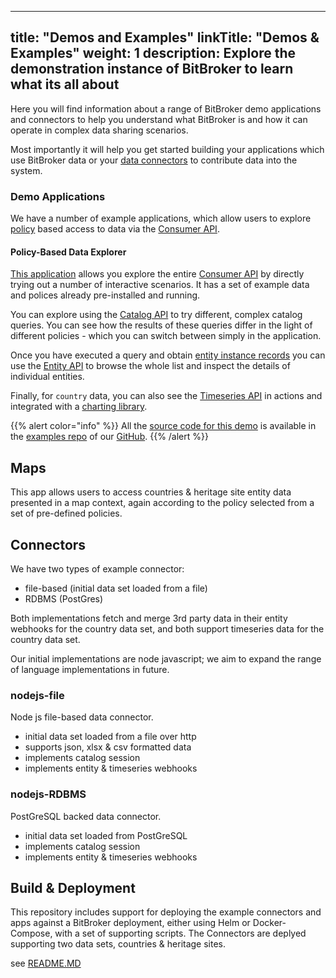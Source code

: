 
---
title: "Demos and Examples"
linkTitle: "Demos & Examples"
weight: 1
description: Explore the demonstration instance of BitBroker to learn what its all about
---

Here you will find information about a range of BitBroker demo applications and connectors to help you understand what BitBroker is and how it can operate in complex data sharing scenarios.

Most importantly it will help you get started building your applications which use BitBroker data or your [data connectors](/docs/concepts/connectors/) to contribute data into the system.

### Demo Applications

We have a number of example applications, which allow users to explore [policy](/docs/concepts/policy/) based access to data via the [Consumer API](/docs/consumer/).

#### Policy-Based Data Explorer

[This application](todo) allows you explore the entire [Consumer API](/docs/consumer/) by directly trying out a number of interactive scenarios. It has a set of example data and polices already pre-installed and running.

You can explore using the [Catalog API](/docs/consumer/catalog/) to try different, complex catalog queries. You can see how the results of these queries differ in the light of different policies - which you can switch between simply in the application.

Once you have executed a query and obtain [entity instance records](/docs/concepts/entity-types/#entity-instances) you can use the [Entity API](/docs/consumer/entity/) to browse the whole list and inspect the details of individual entities.

Finally, for `country` data, you can also see the [Timeseries API](/docs/consumer/timeseries/) in actions and integrated with a [charting library](https://www.chartjs.org/).

{{% alert color="info" %}}
All the [source code for this demo](https://github.com/bit-broker/examples/tree/main/apps/explorer) is available in the [examples repo](https://github.com/bit-broker/examples) of our [GitHub](https://github.com/bit-broker).
{{% /alert %}}

## Maps

This app allows users to access countries & heritage site entity data presented in a map context, again according to the policy selected from a set of pre-defined policies.

## Connectors

We have two types of example connector:

- file-based (initial data set loaded from a file)
- RDBMS (PostGres)

Both implementations fetch and merge 3rd party data in their entity webhooks for the country data set, and both support timeseries data for the country data set.

Our initial implementations are node javascript; we aim to expand the range of language implementations in future.

### nodejs-file

Node js file-based data connector.

- initial data set loaded from a file over http
- supports json, xlsx & csv formatted data
- implements catalog session
- implements entity & timeseries webhooks

### nodejs-RDBMS

PostGreSQL backed data connector.

- initial data set loaded from PostGreSQL
- implements catalog session
- implements entity & timeseries webhooks

## Build & Deployment

This repository includes support for deploying the example connectors and apps against a BitBroker deployment, either using Helm or Docker-Compose, with a set of supporting scripts. The Connectors are deplyed supporting two data sets, countries & heritage sites.

see [README.MD](./development/scripts/README.MD)

